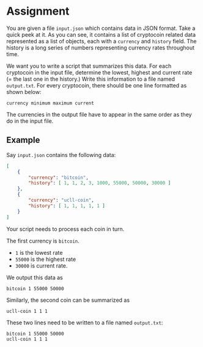 # Assignment

You are given a file `input.json` which contains data in JSON format.
Take a quick peek at it.
As you can see, it contains a list of cryptocoin related data represented as a list of objects, each with a `currency` and `history` field.
The history is a long series of numbers representing currency rates throughout time.

We want you to write a script that summarizes this data.
For each cryptocoin in the input file, determine the lowest, highest and current rate (= the last one in the history.)
Write this information to a file named `output.txt`.
For every cryptocoin, there should be one line formatted as shown below:

```text
currency minimum maximum current
```

The currencies in the output file have to appear in the same order as they do in the input file.

## Example

Say `input.json` contains the following data:

```json
[
    {
        "currency": "bitcoin",
        "history": [ 1, 1, 2, 3, 1000, 55000, 50000, 30000 ]
    },
    {
        "currency": "ucll-coin",
        "history": [ 1, 1, 1, 1, 1 ]
    }
]
```

Your script needs to process each coin in turn.

The first currency is `bitcoin`.

* `1` is the lowest rate
* `55000` is the highest rate
* `30000` is current rate.

We output this data as

```text
bitcoin 1 55000 50000
```

Similarly, the second coin can be summarized as

```text
ucll-coin 1 1 1
```

These two lines need to be written to a file named `output.txt`:

```text
bitcoin 1 55000 50000
ucll-coin 1 1 1
```
